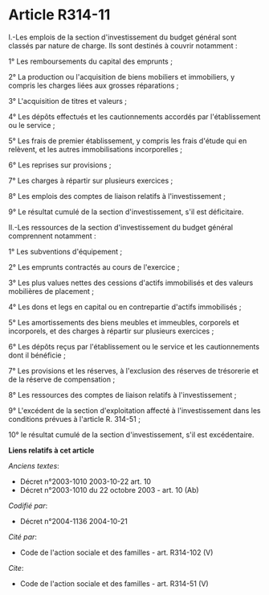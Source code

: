# Article R314-11

I.-Les emplois de la section d'investissement du budget général sont classés par nature de charge. Ils sont destinés à
couvrir notamment : 

1° Les remboursements du capital des emprunts ; 

2° La production ou l'acquisition de biens mobiliers et immobiliers, y compris les charges liées aux grosses réparations ; 

3° L'acquisition de titres et valeurs ; 

4° Les dépôts effectués et les cautionnements accordés par l'établissement ou le service ; 

5° Les frais de premier établissement, y compris les frais d'étude qui en relèvent, et les autres immobilisations
incorporelles ; 

6° Les reprises sur provisions ; 

7° Les charges à répartir sur plusieurs exercices ; 

8° Les emplois des comptes de liaison relatifs à l'investissement ; 

9° Le résultat cumulé de la section d'investissement, s'il est déficitaire. 

II.-Les ressources de la section d'investissement du budget général comprennent notamment : 

1° Les subventions d'équipement ; 

2° Les emprunts contractés au cours de l'exercice ; 

3° Les plus values nettes des cessions d'actifs immobilisés et des valeurs mobilières de placement ; 

4° Les dons et legs en capital ou en contrepartie d'actifs immobilisés ; 

5° Les amortissements des biens meubles et immeubles, corporels et incorporels, et des charges à répartir sur plusieurs
exercices ; 

6° Les dépôts reçus par l'établissement ou le service et les cautionnements dont il bénéficie ; 

7° Les provisions et les réserves, à l'exclusion des réserves de trésorerie et de la réserve de compensation ; 

8° Les ressources des comptes de liaison relatifs à l'investissement ; 

9° L'excédent de la section d'exploitation affecté à l'investissement dans les conditions prévues à l'article R. 314-51 ; 

10° le résultat cumulé de la section d'investissement, s'il est excédentaire.

**Liens relatifs à cet article**

_Anciens textes_:

  - Décret n°2003-1010 2003-10-22 art. 10
  - Décret n°2003-1010 du 22 octobre 2003 - art. 10 (Ab)

_Codifié par_:

  - Décret n°2004-1136 2004-10-21

_Cité par_:

  - Code de l'action sociale et des familles - art. R314-102 (V)

_Cite_:

  - Code de l'action sociale et des familles - art. R314-51 (V)
